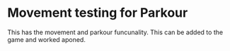 # Movement testing for Parkour

This has the movement and parkour funcunality. This can be added to the game and worked aponed.
